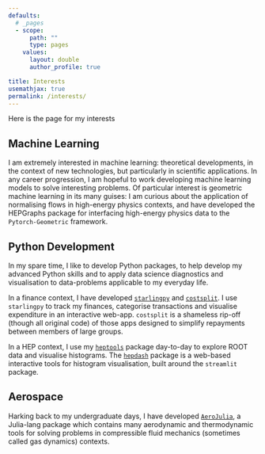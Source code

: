 ```yaml
---
defaults:
  # _pages
  - scope:
      path: ""
      type: pages
    values:
      layout: double
      author_profile: true

title: Interests
usemathjax: true
permalink: /interests/
---
```


Here is the page for my interests


## Machine Learning
I am extremely interested in machine learning: theoretical developments,
in the context of new technologies, but particularly in scientific applications.
In any career progression, I am hopeful to work developing machine learning
models to solve interesting problems. Of particular interest is geometric
machine learning in its many guises: I am curious about the application of
normalising flows in high-energy physics contexts, and have developed the
HEPGraphs package for interfacing high-energy physics data to the
`Pytorch-Geometric` framework.


## Python Development

In my spare time, I like to develop Python packages, to help develop my advanced
Python skills and to apply data science diagnostics and visualisation to
data-problems applicable to my everyday life.

In a finance context, I have developed [`starlingpy`](https://github.com/els285/StarlingPy) and [`costsplit`](https://github.com/els285/CostSplit).
I use `starlingpy` to track my finances, categorise transactions and visualise
expenditure in an interactive web-app. `costsplit` is a shameless rip-off
(though all original code) of those apps designed to simplify repayments between
members of large groups.

In a HEP context, I use my [`heptools`](https://github.com/els285/HEPTools) package day-to-day to explore ROOT data
and visualise histograms. The [`hepdash`](https://github.com/els285/HEPDash) package is a web-based interactive tools
for histogram visualisation, built around the `streamlit` package. 

## Aerospace

Harking back to my undergraduate days, I have developed [`AeroJulia`](https://github.com/els285/AeroJulia), a
Julia-lang package which contains many aerodynamic and thermodynamic tools for
solving problems in compressible fluid mechanics (sometimes called gas dynamics)
contexts.

<!--  It appears that the HTML file is too large-->
<!-- <iframe src="misc_content/Day1_SpeedMan.html" height="500" width="500"></iframe> -->
